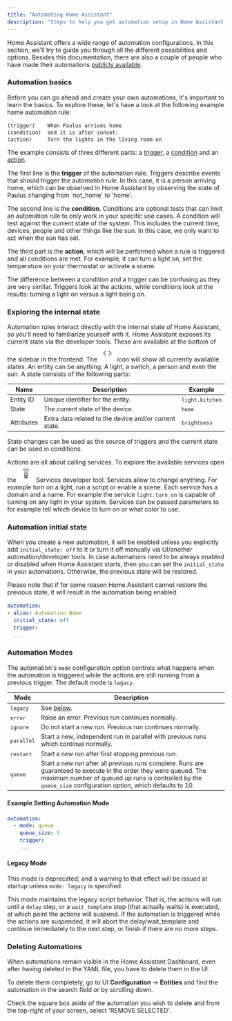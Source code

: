 ```yaml
---
title: "Automating Home Assistant"
description: "Steps to help you get automation setup in Home Assistant."
---
```


Home Assistant offers a wide range of automation configurations. In this section, we'll try to guide you through all the different possibilities and options. Besides this documentation, there are also a couple of people who have made their automations [publicly available](/cookbook/#example-configurationyaml).

### Automation basics

Before you can go ahead and create your own automations, it's important to learn the basics. To explore these, let's have a look at the following example home automation rule:

```text
(trigger)    When Paulus arrives home
(condition)  and it is after sunset:
(action)     Turn the lights in the living room on
```

The example consists of three different parts: a [trigger](/docs/automation/trigger/), a [condition](/docs/automation/condition/) and an [action](/docs/automation/action/).

The first line is the **trigger** of the automation rule. Triggers describe events that should trigger the automation rule. In this case, it is a person arriving home, which can be observed in Home Assistant by observing the state of Paulus changing from 'not_home' to 'home'.

The second line is the **condition**. Conditions are optional tests that can limit an automation rule to only work in your specific use cases. A condition will test against the current state of the system. This includes the current time, devices, people and other things like the sun. In this case, we only want to act when the sun has set.

The third part is the **action**, which will be performed when a rule is triggered and all conditions are met. For example, it can turn a light on, set the temperature on your thermostat or activate a scene.

<div class='note'>
The difference between a condition and a trigger can be confusing as they are very similar. Triggers look at the actions, while conditions look at the results: turning a light on versus a light being on.
</div>

### Exploring the internal state

Automation rules interact directly with the internal state of Home Assistant, so you'll need to familiarize yourself with it. Home Assistant exposes its current state via the developer tools. These are available at the bottom of the sidebar in the frontend. The <img src='/images/screenshots/developer-tool-states-icon.png' class='no-shadow' height='38' /> icon will show all currently available states. An entity can be anything. A light, a switch, a person and even the sun. A state consists of the following parts:

| Name | Description | Example |
| ---- | ----- | ---- |
| Entity ID | Unique identifier for the entity. | `light.kitchen`
| State | The current state of the device. | `home`
| Attributes | Extra data related to the device and/or current state. | `brightness`

State changes can be used as the source of triggers and the current state can be used in conditions.

Actions are all about calling services. To explore the available services open the <img src='/images/screenshots/developer-tool-services-icon.png' class='no-shadow' height='38' /> Services developer tool. Services allow to change anything. For example turn on a light, run a script or enable a scene. Each service has a domain and a name. For example the service `light.turn_on` is capable of turning on any light in your system. Services can be passed parameters to for example tell which device to turn on or what color to use.

### Automation initial state

When you create a new automation, it will be enabled unless you explicitly add `initial_state: off` to it or turn it off manually via UI/another automation/developer tools. In case automations need to be always enabled or disabled when Home Assistant starts, then you can set the `initial_state` in your automations. Otherwise, the previous state will be restored.

Please note that if for some reason Home Assistant cannot restore the previous state, it will result in the automation being enabled.

```yaml
automation:
- alias: Automation Name
  initial_state: off
  trigger:
  ...
```

### Automation Modes

The automation's `mode` configuration option controls what happens when the automation is triggered while the actions are still running from a previous trigger. The default mode is `legacy`.

Mode | Description
-|-
`legacy` | See [below](#legacy-mode).
`error` | Raise an error. Previous run continues normally.
`ignore` | Do not start a new run. Previous run continues normally.
`parallel` | Start a new, independent run in parallel with previous runs which continue normally.
`restart` | Start a new run after first stopping previous run.
`queue` | Start a new run after all previous runs complete. Runs are guaranteed to execute in the order they were queued. The maximum number of queued up runs is controlled by the `queue_size` configuration option, which defaults to 10.

#### Example Setting Automation Mode

```yaml
automation:
  - mode: queue
    queue_size: 5
    trigger:
    ...
```

#### Legacy Mode

<div class='note'>

This mode is deprecated, and a warning to that effect will be issued at startup unless `mode: legacy` is specified.

</div>

This mode maintains the legacy script behavior. That is, the actions will run until a `delay` step, or a `wait_template` step (that actually waits) is executed, at which point the actions will suspend. If the automation is triggered while the actions are suspended, it will abort the delay/wait_template and continue immediately to the next step, or finish if there are no more steps.

### Deleting Automations

When automations remain visible in the Home Assistant Dashboard, even after having deleted in the YAML file, you have to delete them in the UI.

To delete them completely, go to UI **Configuration** -> **Entities** and find the automation in the search field or by scrolling down.

Check the square box aside of the automation you wish to delete and from the top-right of your screen, select 'REMOVE SELECTED'.
